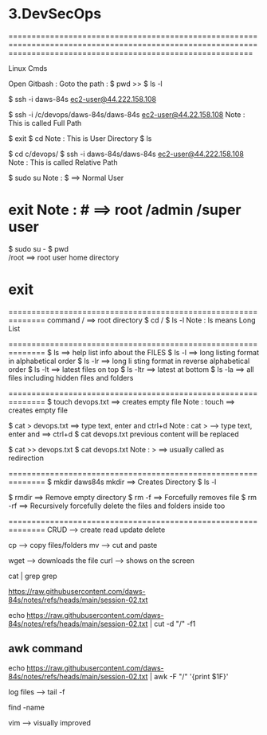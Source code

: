 # 3.DevSecOps
=================================================================================================================================================================

Linux Cmds

Open Gitbash : 
Goto the path : $ pwd  >> $ ls -l

$ ssh -i daws-84s ec2-user@44.222.158.108

$ ssh -i /c/devops/daws-84s/daws-84s ec2-user@44.22.158.108                  Note :  This is called  Full Path

$ exit 
$ cd                                                                         Note : This is User Directory 
$ ls 

$ cd c/devops/
$ ssh -i daws-84s/daws-84s ec2-user@44.222.158.108                          Note :  This is called  Relative Path


$ sudo su                                                                   Note : $ ==> Normal User
# exit                                                                      Note : # ==> root  /admin   /super user

$ sudo su - 
$ pwd     
        /root ==> root user home directory
# exit 

==============================================================
command <options> <inputs>
/ ==> root directory
$ cd /
$ ls -l                                                                    Note : ls means Long List 


============================================================== 
$ ls           ==> help list info about the FILES
$ ls -l        ==> long listing format in alphabetical order
$ ls -lr       ==> long li sting format in reverse alphabetical order
$ ls -lt       ==> latest files on top
$ ls -ltr      ==> latest at bottom
$ ls -la       ==> all files including hidden files and folders


==============================================================
$ touch devops.txt    ==> creates empty file                              Note : touch <file-name>   ==> creates empty file  
  
$ cat > devops.txt   ==> type text, enter and ctrl+d                      Note : cat > <file-name> --> type text, enter and  ==> ctrl+d
$ cat devops.txt                                                          previous content will be replaced


$ cat >> devops.txt 
$ cat devops.txt                                                         Note : >   ==> usually called as redirection


==============================================================
$ mkdir  daws84s                                                        mkdir <name> ==> Creates Directory
$ ls -l

$ rmdir     ==> Remove empty directory
$ rm -f     ==> Forcefully removes file
$ rm -rf    ==> Recursively forcefully delete the files and folders inside too


==============================================================
CRUD --> create read update delete

cp <source> <destination> --> copy files/folders
mv <source> <destination> --> cut and paste

wget <URL> --> downloads the file
curl <URL> --> shows on the screen

cat <file-name> | grep <word-to-search>
grep <word-to-search> <file>

https://raw.githubusercontent.com/daws-84s/notes/refs/heads/main/session-02.txt

echo https://raw.githubusercontent.com/daws-84s/notes/refs/heads/main/session-02.txt | cut -d "/" -f1

awk command
------------
echo https://raw.githubusercontent.com/daws-84s/notes/refs/heads/main/session-02.txt | awk -F "/" '{print $1F}'

log files --> tail -f <log-file>

find <where to search> -name <file-name>

vim --> visually improved

